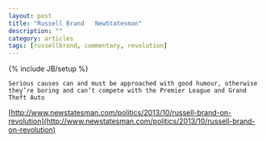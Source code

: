 ```yaml
---
layout: post
title: "Russell Brand   NewStatesman"
description: ""
category: articles 
tags: [russellbrand, commentary, revolution]
---
```

{% include JB/setup %}

    Serious causes can and must be approached with good humour, otherwise they’re boring and can’t compete with the Premier League and Grand Theft Auto

[http://www.newstatesman.com/politics/2013/10/russell-brand-on-revolution](http://www.newstatesman.com/politics/2013/10/russell-brand-on-revolution)
